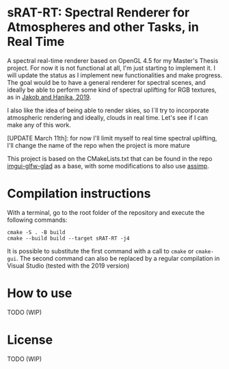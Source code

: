 # sRAT-RT: Spectral Renderer for Atmospheres and other Tasks, in Real Time

A spectral real-time renderer based on OpenGL 4.5 for my Master's Thesis project. For now it is not functional at all, I'm just starting to implement it. I will update the status as I implement new functionalities and make progress. The goal would be to have a general renderer for spectral scenes, and ideally be able to perform some kind of spectral uplifting for RGB textures, as in [Jakob and Hanika, 2019](https://rgl.epfl.ch/publications/Jakob2019Spectral).

I also like the idea of being able to render skies, so I´ll try to incorporate atmospheric rendering and ideally, clouds in real time. Let's see if I can make any of this work.

\[UPDATE March 11th\]: for now I'll limit myself to real time spectral uplifting, I'll change the name of the repo when the project is more mature

This project is based on the CMakeLists.txt that can be found in the repo [imgui-glfw-glad](https://github.com/cmmw/imgui-glfw-glad-glm) as a base, with some modifications to also use [assimp](https://github.com/assimp/assimp).

# Compilation instructions

With a terminal, go to the root folder of the repository and execute the following commands:

```shell
cmake -S . -B build
cmake --build build --target sRAT-RT -j4
```

It is possible to substitute the first command with a call to ```cmake``` or ```cmake-gui```.
The second command can also be replaced by a regular compilation in Visual Studio (tested with the 2019 version)

# How to use

TODO (WIP)

# License
 
 TODO (WIP)
